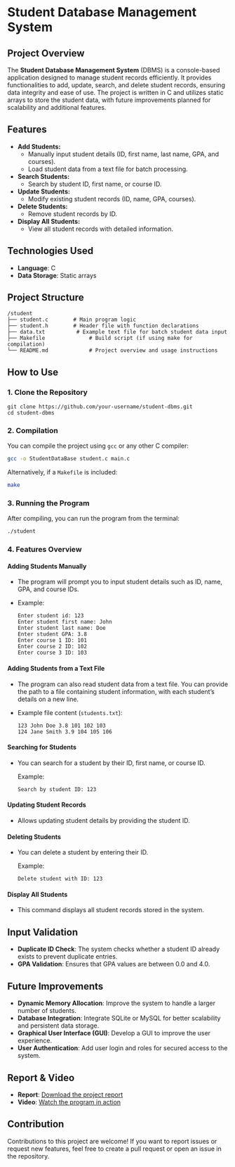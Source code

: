 
# Student Database Management System

## Project Overview

The **Student Database Management System** (DBMS) is a console-based application designed to manage student records efficiently. It provides functionalities to add, update, search, and delete student records, ensuring data integrity and ease of use. The project is written in C and utilizes static arrays to store the student data, with future improvements planned for scalability and additional features.

## Features

- **Add Students:**
  - Manually input student details (ID, first name, last name, GPA, and courses).
  - Load student data from a text file for batch processing.
- **Search Students:**
  - Search by student ID, first name, or course ID.
- **Update Students:**
  - Modify existing student records (ID, name, GPA, courses).
- **Delete Students:**
  - Remove student records by ID.
- **Display All Students:**
  - View all student records with detailed information.
  
## Technologies Used

- **Language**: C
- **Data Storage**: Static arrays

## Project Structure

```
/student
├── student.c        # Main program logic
├── student.h        # Header file with function declarations
├── data.txt          # Example text file for batch student data input
├── Makefile              # Build script (if using make for compilation)
└── README.md             # Project overview and usage instructions
```

## How to Use

### 1. Clone the Repository

```
git clone https://github.com/your-username/student-dbms.git
cd student-dbms
```

### 2. Compilation

You can compile the project using `gcc` or any other C compiler:

```bash
gcc -o StudentDataBase student.c main.c
```

Alternatively, if a `Makefile` is included:

```bash
make
```

### 3. Running the Program

After compiling, you can run the program from the terminal:

```bash
./student
```

### 4. Features Overview

#### Adding Students Manually

- The program will prompt you to input student details such as ID, name, GPA, and course IDs.
- Example:
  
  ```
  Enter student id: 123
  Enter student first name: John
  Enter student last name: Doe
  Enter student GPA: 3.8
  Enter course 1 ID: 101
  Enter course 2 ID: 102
  Enter course 3 ID: 103
  ```

#### Adding Students from a Text File

- The program can also read student data from a text file. You can provide the path to a file containing student information, with each student’s details on a new line.
- Example file content (`students.txt`):

  ```
  123 John Doe 3.8 101 102 103
  124 Jane Smith 3.9 104 105 106
  ```

#### Searching for Students

- You can search for a student by their ID, first name, or course ID.

  Example:
  
  ```
  Search by student ID: 123
  ```

#### Updating Student Records

- Allows updating student details by providing the student ID.

#### Deleting Students

- You can delete a student by entering their ID.

  Example:

  ```
  Delete student with ID: 123
  ```

#### Display All Students

- This command displays all student records stored in the system.

## Input Validation

- **Duplicate ID Check**: The system checks whether a student ID already exists to prevent duplicate entries.
- **GPA Validation**: Ensures that GPA values are between 0.0 and 4.0.

## Future Improvements

- **Dynamic Memory Allocation**: Improve the system to handle a larger number of students.
- **Database Integration**: Integrate SQLite or MySQL for better scalability and persistent data storage.
- **Graphical User Interface (GUI)**: Develop a GUI to improve the user experience.
- **User Authentication**: Add user login and roles for secured access to the system.

## Report & Video

- **Report**: [Download the project report](https://drive.google.com/drive/folders/1WXWFNaMpJc_ZzF02iEWsGzPXgRBx5rnx?usp=drive_link)
- **Video**: [Watch the program in action](https://drive.google.com/drive/folders/17sfAB7xVPdkj4__VAaFt0_8nObihoKlF)

## Contribution

Contributions to this project are welcome! If you want to report issues or request new features, feel free to create a pull request or open an issue in the repository.
